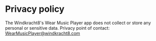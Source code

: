 # Privacy policy
The Windkracht8's Wear Music Player app does not collect or store any personal or sensitive data.
Privacy point of contact: WearMusicPlayer@windkracht8.com
